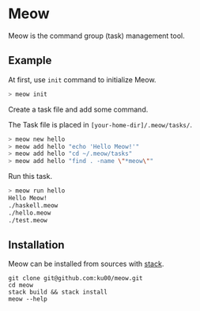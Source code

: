 # Meow

Meow is the command group (task) management tool.

## Example

At first, use `init` command to initialize Meow.

```bash
> meow init
```

Create a task file and add some command.

The Task file is placed in `[your-home-dir]/.meow/tasks/`.

```bash
> meow new hello
> meow add hello "echo 'Hello Meow!'"
> meow add hello "cd ~/.meow/tasks"
> meow add hello "find . -name \"*meow\""
```

Run this task.

```bash
> meow run hello
Hello Meow!
./haskell.meow
./hello.meow
./test.meow
```

## Installation

Meow can be installed from sources with [stack](http://haskellstack.org/).

```
git clone git@github.com:ku00/meow.git
cd meow
stack build && stack install
meow --help
```
